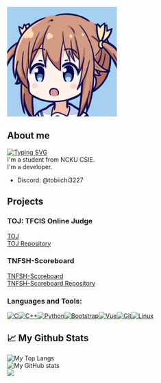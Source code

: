 ![misaki akeno](https://raw.githubusercontent.com/tobiichi3227/tobiichi3227/main/64978502_p29_master1200.jpg)

## About me
[![Typing SVG](https://readme-typing-svg.demolab.com?font=Hack&pause=1000&random=false&width=435&lines=Hi+%F0%9F%91%8B+My+name+is+tobiichi3227)](https://git.io/typing-svg)  
I'm a student from NCKU CSIE.  
I'm a developer.  
- Discord: @tobiichi3227  

## Projects
### TOJ: TFCIS Online Judge
[TOJ](https://toj.tfcis.org)  
[TOJ Repository](https://github.com/Tfcis/NTOJ)  

### TNFSH-Scoreboard
[TNFSH-Scoreboard](https://toj.tfcis.org/board/)  
[TNFSH-Scoreboard Repository](https://github.com/tobiichi3227/TNFSH-Scoreboard)  

<h3 align="left">Languages and Tools:</h3>
<p align="left">
<a href="https://docs.microsoft.com/en-us/cpp/?view=msvc-170" target="_blank" rel="noreferrer"><img src="https://raw.githubusercontent.com/danielcranney/readme-generator/main/public/icons/skills/c-colored.svg" width="36" height="36" alt="C" /></a><a href="https://docs.microsoft.com/en-us/cpp/?view=msvc-170" target="_blank" rel="noreferrer"><img src="https://raw.githubusercontent.com/danielcranney/readme-generator/main/public/icons/skills/cplusplus-colored.svg" width="36" height="36" alt="C++" /></a><a href="https://www.python.org/" target="_blank" rel="noreferrer"><img src="https://raw.githubusercontent.com/danielcranney/readme-generator/main/public/icons/skills/python-colored.svg" width="36" height="36" alt="Python" /></a><a href="https://getbootstrap.com/" target="_blank" rel="noreferrer"><img src="https://raw.githubusercontent.com/danielcranney/readme-generator/main/public/icons/skills/bootstrap-colored.svg" width="36" height="36" alt="Bootstrap" /></a><a href="https://vuejs.org/" target="_blank" rel="noreferrer"><img src="https://raw.githubusercontent.com/danielcranney/readme-generator/main/public/icons/skills/vuejs-colored.svg" width="36" height="36" alt="Vue" /></a><a href="https://git-scm.com/" target="_blank" rel="noreferrer"><img src="https://raw.githubusercontent.com/danielcranney/readme-generator/main/public/icons/skills/git-colored.svg" width="36" height="36" alt="Git" /></a><a href="https://www.linux.org" target="_blank" rel="noreferrer"><img src="https://raw.githubusercontent.com/danielcranney/readme-generator/main/public/icons/skills/linux-colored.svg" width="36" height="36" alt="Linux" /></a>
</p>


## 📈 My Github Stats
![My Top Langs](https://github-readme-stats.vercel.app/api/top-langs/?username=tobiichi3227&layout=compact&theme=tokyonight&exclude_repo=hatetnfsh2.0,dotfiles&size_weight=0.5&count_weight=0.5)  
![My GitHub stats](https://github-readme-stats.vercel.app/api?username=tobiichi3227&show_icons=true&theme=tokyonight)  
![](https://github-readme-streak-stats.herokuapp.com/?user=tobiichi3227&stroke=ffffff&background=1c1917&ring=0891b2&fire=0891b2&currStreakNum=ffffff&currStreakLabel=0891b2&sideNums=ffffff&sideLabels=ffffff&dates=ffffff&hide_border=true&theme=tokyonight)


<!--
**tobiichi3227/tobiichi3227** is a ✨ _special_ ✨ repository because its `README.md` (this file) appears on your GitHub profile.

Here are some ideas to get you started:

- 🔭 I’m currently working on ...
- 🌱 I’m currently learning ...
- 👯 I’m looking to collaborate on ...
- 🤔 I’m looking for help with ...
- 💬 Ask me about ...
- 📫 How to reach me: ...
- 😄 Pronouns: ...
- ⚡ Fun fact: ...
-->

